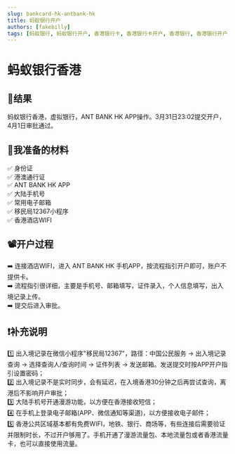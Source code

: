 ```yaml
---
slug: bankcard-hk-antbank-hk
title: 蚂蚁银行开户
authors: [fakebilly]
tags: [蚂蚁银行, 蚂蚁银行开户, 香港银行卡, 香港银行卡开户, 香港银行, 香港银行开户]
---
```


# 蚂蚁银行香港

## 🎉结果
蚂蚁银行香港，虚拟银行，ANT BANK HK APP操作。3月31日23:02提交开户，4月1日审批通过。

## 📜我准备的材料
✅ 身份证  
✅ 港澳通行证  
✅ ANT BANK HK APP  
✅ 大陆手机号  
✅ 常用电子邮箱  
✅ 移民局12367小程序  
✅ 香港酒店WIFI

## 📽️开户过程
➡️ 连接酒店WIFI，进入 ANT BANK HK 手机APP，按流程指引开户即可，账户不提供卡。  
➡️ 流程指引很详细，主要是手机号、邮箱填写，证件录入，个人信息填写，出入境记录上传。    
➡️ 提交后进入审批。

## ❗补充说明
1️⃣ 出入境记录在微信小程序"移民局12367"，路径：中国公民服务 -> 出入境记录查询 -> 选择查询人/查询时间 -> 证件列表 -> 发送邮箱。发送提交时按APP开户指引设置密码；  
2️⃣ 出入境记录不是实时同步，会有延迟，在入境香港30分钟之后再尝试查询，离港后不影响开户审批；  
3️⃣ 大陆手机号开通漫游功能，以方便在香港接收短信；  
4️⃣ 在手机上登录电子邮箱(APP、微信通知等渠道)，以方便接收电子邮件；  
5️⃣ 香港公共区域基本都有免费WIFI，地铁、银行、商场等，有些连接后需要验证并限制时长，不过开户够用了。手机开通了漫游流量包、本地流量包或者香港流量卡，也可以直接使用流量。  

